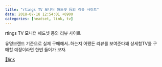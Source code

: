 ```yaml
---
title: "rtings TV 모니터 해드셋 등의 리뷰 사이트"
date: 2018-07-18 12:54:01 +0900
categories: [headset, link, tv]
---
```


rtings TV 모니터 해드셋 등의 리뷰 사이트

  
유명브랜드 기준으로 실제 구매해서..하는지 어쨌든 리뷰를 보여준다꽤 상세함TV를 구매할 예정이라면 한번 들어가 보자.


[🔗link](http://www.mins01.com/mh/tech/read/1175)